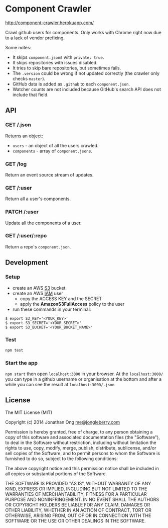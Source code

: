 # Component Crawler

http://component-crawler.herokuapp.com/

Crawl github users for components. Only works with Chrome right now due to a lack of vendor prefixing.

Some notes:

- It skips `component.json`s with `private: true`.
- It skips repositories with issues disabled.
- It tries to skip bare repositories, but sometimes fails.
- The `.version` could be wrong if not updated correctly (the crawler only checks `master`).
- GitHub data is added as `.github` to each `component.json`.
- Watcher counts are not included because GitHub's search API does not include that field.

## API

### GET /.json

Returns an object:

- `users` - an object of all the users crawled.
- `components` - array of `component.json`s.

### GET /log

Return an event source stream of updates.

### GET /:user

Return all a user's components.

### PATCH /:user

Update all the components of a user.

### GET /:user/:repo

Return a repo's `component.json`.


## Development

### Setup

- create an AWS [S3](http://aws.amazon.com/en/s3/) bucket
- create an AWS [IAM](http://aws.amazon.com/en/iam/) user 
  - copy the ACCESS KEY and the SECRET
  - apply the __AmazonS3FullAccess__ policy to the user
- run these commands in your terminal:

```
$ export S3_KEY='<YOUR_KEY>'
$ export S3_SECRET='<YOUR_SECRET>'
$ export S3_BUCKET='<YOUR_BUCKET_NAME>'
```

### Test

`npm test`

### Start the app

`npm start` then open `localhost:3000` in your browser.
At the `localhost:3000/` you can type in a github username or organisation at the bottom and
after a while you can see the result at `localhost:3000/.json`

## License

The MIT License (MIT)

Copyright (c) 2014 Jonathan Ong me@jongleberry.com

Permission is hereby granted, free of charge, to any person obtaining a copy
of this software and associated documentation files (the "Software"), to deal
in the Software without restriction, including without limitation the rights
to use, copy, modify, merge, publish, distribute, sublicense, and/or sell
copies of the Software, and to permit persons to whom the Software is
furnished to do so, subject to the following conditions:

The above copyright notice and this permission notice shall be included in
all copies or substantial portions of the Software.

THE SOFTWARE IS PROVIDED "AS IS", WITHOUT WARRANTY OF ANY KIND, EXPRESS OR
IMPLIED, INCLUDING BUT NOT LIMITED TO THE WARRANTIES OF MERCHANTABILITY,
FITNESS FOR A PARTICULAR PURPOSE AND NONINFRINGEMENT. IN NO EVENT SHALL THE
AUTHORS OR COPYRIGHT HOLDERS BE LIABLE FOR ANY CLAIM, DAMAGES OR OTHER
LIABILITY, WHETHER IN AN ACTION OF CONTRACT, TORT OR OTHERWISE, ARISING FROM,
OUT OF OR IN CONNECTION WITH THE SOFTWARE OR THE USE OR OTHER DEALINGS IN
THE SOFTWARE.
